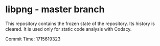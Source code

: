 # libpng - master branch

This repository contains the frozen state of the repository.
Its history is cleared. It is used only for static code
analysis with Codacy.

Commit Time: 1715619323